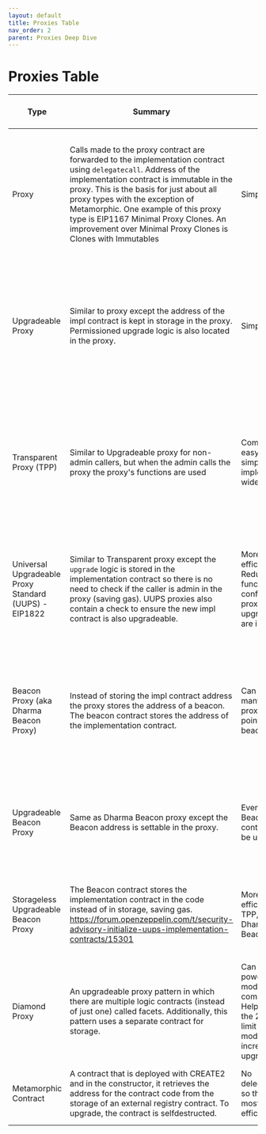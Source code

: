 ```yaml
---
layout: default
title: Proxies Table
nav_order: 2
parent: Proxies Deep Dive
---
```


# Proxies Table

| Type                                                  | Summary                                                                                                                                                                                                                                                                                                                                                                                         | Pros                                                                                                                      | Cons                                                                                                                                                                             | Gotchas                                                                                                                                                                                       | Who should implement                                                                                                                                                               | Known Vulnerabilities                                                                                                                                                   | Upgradeable? | Can be made immutable?                                                                                |
|-------------------------------------------------------|-------------------------------------------------------------------------------------------------------------------------------------------------------------------------------------------------------------------------------------------------------------------------------------------------------------------------------------------------------------------------------------------------|---------------------------------------------------------------------------------------------------------------------------|----------------------------------------------------------------------------------------------------------------------------------------------------------------------------------|-----------------------------------------------------------------------------------------------------------------------------------------------------------------------------------------------|------------------------------------------------------------------------------------------------------------------------------------------------------------------------------------|-------------------------------------------------------------------------------------------------------------------------------------------------------------------------|--------------|-------------------------------------------------------------------------------------------------------|
| Proxy                                                 | Calls made to the proxy contract are forwarded to the implementation contract using `delegatecall`.  Address of the implementation contract is immutable in the proxy. This is the basis for just about all proxy types with the exception of Metamorphic.  One example of this proxy type is EIP1167 Minimal Proxy Clones.  An improvement over Minimal Proxy Clones is Clones with Immutables | Simple                                                                                                                    | Costs gas to do the delegate call                                                                                                                                                |                                                                                                                                                                                               | Shims to avoid deploying many of the same contract and can deploy new shims that point to an existing contract.  When there's a 1-1 relationship between proxy and impl contracts. | delegatecall in implementation or selfdestruct in implementation                                                                                                        | No           | Yes, by design.                                                                                       |
| Upgradeable Proxy                                     | Similar to proxy except the address of the impl contract is kept in storage in the proxy.  Permissioned upgrade logic is also located in the proxy.                                                                                                                                                                                                                                             | Simple.                                                                                                                   | Extra care is required for the upgrade logic (access control) as it resides in the implementation contract. Costs gas to do the delegate call, Vulnerable to function collisions | Storage collisions can be avoided by EIP1967, admin != caller                                                                                                                                 | Not widely used anymore.  There are better patterns.                                                                                                                               | Function collision with proxy, storage collision, delegatecall in implementation, or selfdestruct in implementation                                                     | Yes          | Yes, by admin revoking ownership of the proxy.                                                        |
| Transparent Proxy (TPP)                               | Similar to Upgradeable proxy for non-admin callers, but when the admin calls the proxy the proxy's functions are used                                                                                                                                                                                                                                                                           | Comparatively easy and simpler to implement; widely used                                                                  | Waste gas on delegatecall and checking storage to see if caller is admin                                                                                                         | Storage collisions can be avoided by EIP1967 , admin != caller, using a UUPS compliant implementation with a TransparentUpgradeableProxy might allow non-admins to perform upgrade operations | Still used for its simplicity especially when there is a 1:1 relationship between the proxy and impl contracts.                                                                    | function collision with proxy, delegatecall in implementation, or selfdestruct in implementation, storage slot collision with proxy,  uninitialize proxies, gas guzzler | Yes          | Yes, by admin revoking ownership of the proxy.                                                        |
| Universal Upgradeable Proxy Standard (UUPS) - EIP1822 | Similar to Transparent proxy except the `upgrade` logic is stored in the implementation contract so there is no need to check if the caller is admin in the proxy (saving gas). UUPS proxies also contain a check  to ensure the new impl contract is also upgradeable.                                                                                                                         | More gas efficient.  Reduces function conflicts w proxy since upgrade fns are in impl.                                    | Still have overhead of delegate call                                                                                                                                             | Storage collisions can be avoided by EIP1967 , admin != caller                                                                                                                                | For a more gas efficient proxy and when there are many different proxy contracts pointing to the same implementation.                                                              | delegatecall in implementation, or selfdestruct in implementation, uninitialized proxy                                                                                  | Yes          | Yes by admin revoking ownership or by upgrading to an impl contract that does not contain impl logic. |
| Beacon Proxy (aka Dharma Beacon Proxy)                | Instead of storing the impl contract address the proxy stores the address of a beacon.  The beacon contract stores the address of the implementation contract.                                                                                                                                                                                                                                  | Can upgrade many different proxies pointing to the beacon.                                                                | Gas overhead of calling Beacon contract and getting the impl contract address from storage, as well as the delegate call                                                         | Storage collisions can be avoided by EIP1967, admin != caller                                                                                                                                 | When more control is desired with more complex systems of upgradeability.  Sets of proxies can point to one beacon while other types can point to a different beacon.              | delegatecall in implementation, or selfdestruct in implementation, uninitialized proxy                                                                                  | Yes          | Technically yes, but if the goal was immutability then choose a different type.                       |
| Upgradeable Beacon Proxy                              | Same as Dharma Beacon proxy except the Beacon address is settable in the proxy.                                                                                                                                                                                                                                                                                                                 | Even the Beacon contract can be upgraded.                                                                                 | Complex.  Gas guzzler.                                                                                                                                                           | Storage collisions can be avoided by EIP1967 , admin != caller                                                                                                                                | Even more complex patterns can be used when the beacon address is also upgradable.                                                                                                 | delegatecall in implementation, or selfdestruct in implementation, uninitialized proxy                                                                                  | Yes          | Technically yes, but if the goal was immutability then choose a different type.                       |
| Storageless Upgradeable Beacon Proxy                  | The Beacon contract stores the implementation contract in the code instead of in storage, saving gas. https://forum.openzeppelin.com/t/security-advisory-initialize-uups-implementation-contracts/15301                                                                                                                                                                                         | More gas efficient than TPP, UUPS, Dharma Beacon                                                                          | Complexity. Little to no adoption.                                                                                                                                               | The upgrade process involves self-destructing the beacon so there is a 1 block down time for the beacon.  As such a backup beacon is utilized.                                                | This is more of an experiment and there are no known implementations of this in the wild.                                                                                          | delegatecall in implementation, or selfdestruct in implementation, uninitialized proxy                                                                                  | Yes          | Technically yes, but if the goal was immutability then choose a different type.                       |
| Diamond Proxy                                         | An upgradeable proxy pattern in which there are multiple logic contracts (instead of just one) called facets. Additionally, this pattern uses a separate contract for storage.                                                                                                                                                                                                                  | Can create powerful, modular combinations. Helps to battle the 24KB size limit via modularity; incremental upgradeability | Complexity.  Slow adoption.                                                                                                                                                      | More complex to implement and maintain; uses new terminologies that can be harder for newcomers to understand; as of this writing, not supported by tools like Etherscan                      | When you need the control and flexibility offered by having multiple logic contracts or separate storage.                                                                          | delegatecall in implementation, or selfdestruct in implementation, uninitialized proxy                                                                                  | Yes          | Yes                                                                                                   |
| Metamorphic Contract                                  | A contract that is deployed with CREATE2 and in the constructor, it retrieves the address for the contract code from the storage of an external registry contract.  To upgrade, the contract is selfdestructed.                                                                                                                                                                                 | No delegatecall so this is the most gas efficient.                                                                        | Complex, little adoption in the wild.                                                                                                                                            | The selfdestruct opcode may be removed in the future.                                                                                                                                         | Optimizooors, those who like living on the edge.                                                                                                                                   | ?                                                                                                                                                                       | Yes          | Yes, by removing self destruct from the upgrade.                                                      |
